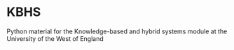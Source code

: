 # KBHS
Python material for the Knowledge-based and hybrid systems module at the University of the West of England
